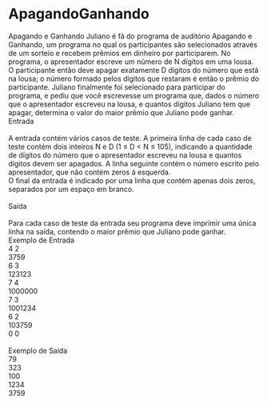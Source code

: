 # ApagandoGanhando
Apagando e Ganhando
Juliano é fã do programa de auditório Apagando e Ganhando, um programa no qual os participantes são
selecionados através de um sorteio e recebem prêmios em dinheiro por participarem.
No programa, o apresentador escreve um número de N dígitos em uma lousa. O participante então deve
apagar exatamente D dígitos do número que está na lousa; o número formado pelos dígitos que restaram é
então o prêmio do participante.
Juliano finalmente foi selecionado para participar do programa, e pediu que você escrevesse um programa
que, dados o número que o apresentador escreveu na lousa, e quantos dígitos Juliano tem que apagar,
determina o valor do maior prêmio que Juliano pode ganhar.
Entrada<br/>
<br/>
A entrada contém vários casos de teste. A primeira linha de cada caso de teste contém dois inteiros N e D (1
≤ D < N ≤ 105), indicando a quantidade de dígitos do número que o apresentador escreveu na lousa e
quantos dígitos devem ser apagados. A linha seguinte contém o número escrito pelo apresentador, que não
contém zeros à esquerda.<br/>
O final da entrada é indicado por uma linha que contém apenas dois zeros, separados por um espaço em
branco.<br/><br/>
Saída<br/><br/>
Para cada caso de teste da entrada seu programa deve imprimir uma única linha na saída, contendo o maior
prêmio que Juliano pode ganhar.<br/>
Exemplo de Entrada<br/>
4 2<br/>
3759<br/>
6 3<br/>
123123<br/>
7 4<br/>
1000000<br/>
7 3<br/>
1001234<br/>
6 2<br/>
103759<br/>
0 0<br/>
<br/>
Exemplo de Saída<br/>
79<br/>
323<br/>
100<br/>
1234<br/>
3759<br/>
